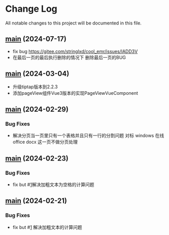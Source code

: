 # Change Log
All notable changes to this project will be documented in this file.


## [main](https://github.com/Cassielxd/CassieEditor) (2024-07-17)
* fix bug https://gitee.com/stringlxd/cool_emr/issues/IADD3V
* 在最后一页的最后执行删除的情况下 删除最后一页的BUG


## [main](https://github.com/Cassielxd/CassieEditor) (2024-03-04)

* 升级tiptap版本到2.2.3
* 添加pageView组件Vue3版本的实现PageViewVueComponent



## [main](https://github.com/Cassielxd/CassieEditor) (2024-02-29)


### Bug Fixes

* 解决分页当一页里只有一个表格并且只有一行的分割问题 对标 windows 在线office docx 这一页不做分页处理



## [main](https://github.com/Cassielxd/CassieEditor) (2024-02-23)


### Bug Fixes

* fix but #[1](https://github.com/Cassielxd/CassieEditor/issues/1)解决加粗文本为空格的计算问题




## [main](https://github.com/Cassielxd/CassieEditor) (2024-02-21)


### Bug Fixes

* fix but #[1](https://github.com/Cassielxd/CassieEditor/issues/1) 解决加粗文本的计算问题
